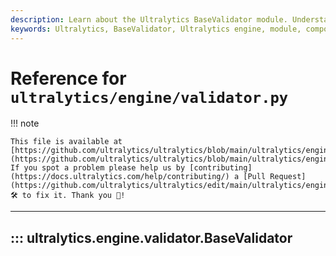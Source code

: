 ```yaml
---
description: Learn about the Ultralytics BaseValidator module. Understand its principles, uses, and how it interacts with other components.
keywords: Ultralytics, BaseValidator, Ultralytics engine, module, components
---
```


# Reference for `ultralytics/engine/validator.py`

!!! note

    This file is available at [https://github.com/ultralytics/ultralytics/blob/main/ultralytics/engine/validator.py](https://github.com/ultralytics/ultralytics/blob/main/ultralytics/engine/validator.py). If you spot a problem please help us by [contributing](https://docs.ultralytics.com/help/contributing/) a [Pull Request](https://github.com/ultralytics/ultralytics/edit/main/ultralytics/engine/validator.py) 🛠️ to fix it. Thank you 🙏!

---
## ::: ultralytics.engine.validator.BaseValidator
<br><br>
